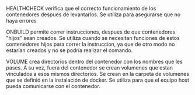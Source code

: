 HEALTHCHECK verifica que el correcto funcionamiento de los contenedores despues de levantarlos. Se utiliza para asegurarse que no haya errores

ONBUILD permite correr instrucciones, despues de que contenedores "hijos" sean creados. Se utiliza cuando se necesitan funciones de estos contenedores hijos para correr la instruccion, ya que de otro modo no estarían creados y no se podría realizar el comando.

VOLUME crea directorios dentro del contenedor con los nombres que les pases. A su vez, fuera del contenedor se crean volumenes que estan vinculados a esos mismos directorios. Se crean en la carpeta de volumenes que se definió en la instalación de docker. Se utiliza para que el equipo host pueda comunicarse con el contenedor.
